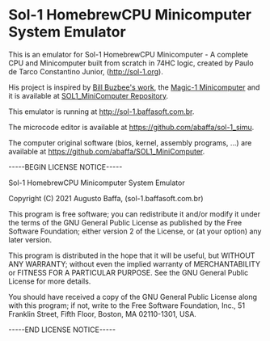 # Sol-1 HomebrewCPU Minicomputer System Emulator

This is an emulator for Sol-1 HomebrewCPU Minicomputer - A complete CPU and Minicomputer built from scratch in 74HC logic, 
created by Paulo de Tarco Constantino Junior, (http://sol-1.org).

His project is inspired by [Bill Buzbee's work](http://homebrewcpu.com), the [Magic-1 Minicomputer](http://www.magic-1.org/) and it is available at [SOL1_MiniComputer Repository](https://github.com/Pconst167/SOL1_MiniComputer).

This emulator is running at http://sol-1.baffasoft.com.br.

The microcode editor is available at https://github.com/abaffa/sol-1_simu.

The computer original software (bios, kernel, assembly programs, ...) are available at https://github.com/abaffa/SOL1_MiniComputer.

-----BEGIN LICENSE NOTICE----- 

Sol-1 HomebrewCPU Minicomputer System Emulator

Copyright (C) 2021  Augusto Baffa, (sol-1.baffasoft.com.br)

This program is free software; you can redistribute it and/or
modify it under the terms of the GNU General Public License
as published by the Free Software Foundation; either version 2
of the License, or (at your option) any later version.

This program is distributed in the hope that it will be useful,
but WITHOUT ANY WARRANTY; without even the implied warranty of
MERCHANTABILITY or FITNESS FOR A PARTICULAR PURPOSE.  See the
GNU General Public License for more details.

You should have received a copy of the GNU General Public License
along with this program; if not, write to the Free Software
Foundation, Inc., 51 Franklin Street, Fifth Floor, Boston, MA  02110-1301, USA.

-----END LICENSE NOTICE----- 
